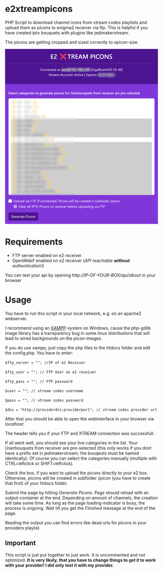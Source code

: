 # e2xtreampicons
PHP Script to download channel icons from xtream codes playlists and upload them as picons to enigma2 receiver via ftp. This is helpful if you have created iptv bouquets with plugins like jedimakerxtream.

The picons are getting cropped and sized correctly to xpicon-size.

![screenshot](screenshot.png)

# Requirements
- FTP server enabled on e2 receiver
- OpenWebif enabled on e2 receiver (*API reachable **without** authentication!*)

You can test your api by opening _http://IP-OF-YOUR-BOX/api/about_ in your browser

# Usage
You have to run this script in your local network, e.g. on an apache2 webserver.

I recommend using an [XAMPP](https://www.apachefriends.org/de/index.html)-system on Windows, cause the php-gdlib image library has a transparency bug in some linux distributions that will lead to wired backgrounds on the picon-images.

If you do use xampp, just copy the php files to the htdocs folder and edit the config.php. You have to enter:

`$ftp_server = ""; //IP of e2 Receiver`

`$ftp_user = ""; // FTP User on e2 receiver`

`$ftp_pass = ""; // FTP password`

`$user = ""; // xtream codes username`

`$pass = ""; // xtream codes password`

`$dns = "http://providerdns:providerport"; // xtream codes provider url`

After that you should be able to open the webinterface in your browser via *localhost*.

The header tells you if your FTP and XTREAM connection was successfull.

If all went well, you should see your live categories in the list. Your Userbouquets from receiver are pre-selected (this only works if you dont have a prefix set in jedimakerxtream; the bouqeuts must be named identically). Of course you can select the categories manually (multiple with CTRL+leftclick or SHIFT+leftclick).

Check the box, if you want to upload the picons directly to your e2 box. Otherwise, picons will be created in subfolder /picon (you have to create that first) of your htdocs folder.

Submit the page by hitting *Generate Picons*. Page should reload with an output-container at the end. Depending on amount of channels, the creation will take some time. As long as the page loading-indicator is busy, the process is ongoing. Wait till you get the *Finished* message at the end of the page.

Reading the output you can find errors like dead urls for picons in your providers playlist.

## Important ##
This script is just put together to just work. It is uncommented and not optimized. **It is very likely, that you have to change things to get it to work with your provider! I did only test it with my provider.**

